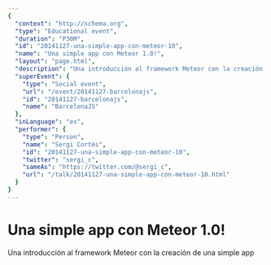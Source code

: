 ```yaml
---
{
  "context": "http://schema.org",
  "type": "Educational event",
  "duration": "P30M",
  "id": "20141127-una-simple-app-con-meteor-10",
  "name": "Una simple app con Meteor 1.0!",
  "layout": "page.html",
  "description": "Una introducción al framework Meteor con la creación de una simple app",
  "superEvent": {
    "type": "Social event",
    "url": "/event/20141127-barcelonajs",
    "id": "20141127-barcelonajs",
    "name": "BarcelonaJS"
  },
  "inLanguage": "es",
  "performer": {
    "type": "Person",
    "name": "Sergi Cortés",
    "id": "20141127-una-simple-app-con-meteor-10",
    "twitter": "sergi_c",
    "sameAs": "https://twitter.com/@sergi_c",
    "url": "/talk/20141127-una-simple-app-con-meteor-10.html"
  }
}
---
```

# Una simple app con Meteor 1.0!

Una introducción al framework Meteor con la creación de una simple app